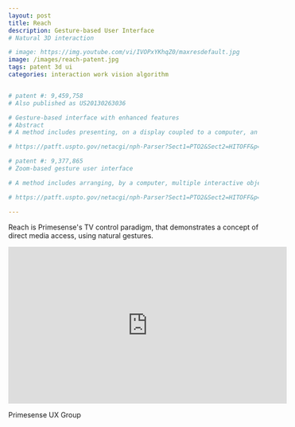 ```yaml
---
layout: post
title: Reach
description: Gesture-based User Interface
# Natural 3D interaction

# image: https://img.youtube.com/vi/IVOPxYKhqZ0/maxresdefault.jpg
image: /images/reach-patent.jpg
tags: patent 3d ui
categories: interaction work vision algorithm 


# patent #: 9,459,758
# Also published as	US20130263036

# Gesture-based interface with enhanced features 
# Abstract
# A method includes presenting, on a display coupled to a computer, an image of a keyboard comprising multiple keys, and receiving a sequence of three-dimensional (3D) maps including a hand of a user positioned in proximity to the display. An initial portion of the sequence of 3D maps is processed to detect a transverse gesture performed by a hand of a user positioned in proximity to the display, and a cursor is presented on the display at a position indicated by the transverse gesture. While presenting the cursor in proximity to the one of the multiple keys, one of the multiple keys is selected upon detecting a grab gesture followed by a pull gesture followed by a release gesture in a subsequent portion of the sequence of 3D maps.

# https://patft.uspto.gov/netacgi/nph-Parser?Sect1=PTO2&Sect2=HITOFF&p=1&u=%2Fnetahtml%2FPTO%2Fsearch-bool.html&r=1&f=G&l=50&co1=AND&d=PTXT&s1=weissenstern&OS=weissenstern&RS=weissenstern

# patent #: 9,377,865
# Zoom-based gesture user interface 

# A method includes arranging, by a computer, multiple interactive objects as a hierarchical data structure, each node of the hierarchical data structure associated with a respective one of the multiple interactive objects, and presenting, on a display coupled to the computer, a first subset of the multiple interactive objects that are associated with one or more child nodes of one of the multiple interactive objects. A sequence of three-dimensional (3D) maps including at least part of a hand of a user positioned in proximity to the display is received, and the hand performing a transverse gesture followed by a grab gesture followed by a longitudinal gesture followed by an execute gesture is identified in the sequence of three-dimensional (3D) maps, and an operation associated with the selected object is accordingly performed.

# https://patft.uspto.gov/netacgi/nph-Parser?Sect1=PTO2&Sect2=HITOFF&p=1&u=%2Fnetahtml%2FPTO%2Fsearch-bool.html&r=2&f=G&l=50&co1=AND&d=PTXT&s1=weissenstern&OS=weissenstern&RS=weissenstern

---
```


Reach is Primesense's TV control paradigm, that demonstrates a concept of direct media access, using natural gestures.

<iframe width="560" height="315" src="https://www.youtube.com/embed/IVOPxYKhqZ0" frameborder="0" allowfullscreen></iframe>

Primesense UX Group